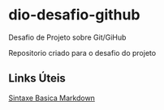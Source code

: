 # dio-desafio-github
Desafio de Projeto sobre Git/GiHub

Repositorio criado para o desafio do projeto


## Links Úteis
[Sintaxe Basica Markdown](https://www.markdownguide.org/basic-syntax/)
